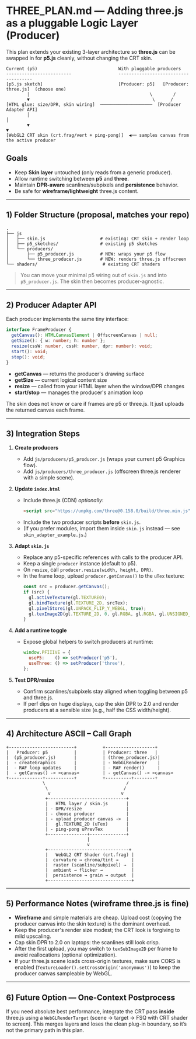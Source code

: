 # THREE_PLAN.md — Adding three.js as a pluggable Logic Layer (Producer)

This plan extends your existing 3-layer architecture so **three.js** can be swapped in for **p5.js** cleanly, without changing the CRT skin.

```
Current (p5)                               With pluggable producers
-------------------------                  -------------------------------------
[p5.js sketch]                             [Producer: p5]   [Producer: three.js]  (choose one)
        │                                              \        /
        ▼                                               \      /
[HTML glue: size/DPR, skin wiring]  ────────────────────  [Producer Adapter API]
        │                                                             │
        ▼                                                             ▼
[WebGL2 CRT skin (crt.frag/vert + ping-pong)]  ◀── samples canvas from the active producer
```

## Goals
- Keep **Skin layer** untouched (only reads from a generic producer).
- Allow runtime switching between **p5** and **three**.
- Maintain **DPR-aware** scanlines/subpixels and **persistence** behavior.
- Be safe for **wireframe/lightweight** three.js content.

---

## 1) Folder Structure (proposal, matches your repo)

```
.
├── js
│   ├── skin.js                     # existing: CRT skin + render loop
│   ├── p5_sketches/                # existing p5 sketches
│   └── producers/
│       ├── p5_producer.js          # NEW: wraps your p5 flow
│       └── three_producer.js       # NEW: renders three.js offscreen
└── shaders/                         # existing CRT shaders
```

> You can move your minimal p5 wiring out of `skin.js` and into `p5_producer.js`. The skin then becomes producer-agnostic.

---

## 2) Producer Adapter API

Each producer implements the same tiny interface:

```ts
interface FrameProducer {
  getCanvas(): HTMLCanvasElement | OffscreenCanvas | null;
  getSize(): { w: number; h: number };
  resize(cssW: number, cssH: number, dpr: number): void;
  start(): void;
  stop(): void;
}
```

- **getCanvas** — returns the producer's drawing surface
- **getSize** — current logical content size
- **resize** — called from your HTML layer when the window/DPR changes
- **start/stop** — manages the producer's animation loop

The skin does not know or care if frames are p5 or three.js. It just uploads the returned canvas each frame.

---

## 3) Integration Steps

1. **Create producers**
   - Add `js/producers/p5_producer.js` (wraps your current p5 Graphics flow).
   - Add `js/producers/three_producer.js` (offscreen three.js renderer with a simple scene).

2. **Update `index.html`**
   - Include three.js (CDN) *optionally*:
     ```html
     <script src="https://unpkg.com/three@0.158.0/build/three.min.js"></script>
     ```
   - Include the two producer scripts **before** `skin.js`.
   - (If you prefer modules, import them inside `skin.js` instead — see `skin_adapter_example.js`.)

3. **Adapt `skin.js`**
   - Replace any p5-specific references with calls to the producer API.
   - Keep a single `producer` instance (default to p5).
   - On `resize`, call `producer.resize(width, height, DPR)`.
   - In the frame loop, upload `producer.getCanvas()` to the `uTex` texture:
     ```js
     const src = producer.getCanvas();
     if (src) {
       gl.activeTexture(gl.TEXTURE0);
       gl.bindTexture(gl.TEXTURE_2D, srcTex);
       gl.pixelStorei(gl.UNPACK_FLIP_Y_WEBGL, true);
       gl.texImage2D(gl.TEXTURE_2D, 0, gl.RGBA, gl.RGBA, gl.UNSIGNED_BYTE, src);
     }
     ```

4. **Add a runtime toggle**
   - Expose global helpers to switch producers at runtime:
     ```js
     window.PFIIIVE = {
       useP5:    () => setProducer('p5'),
       useThree: () => setProducer('three'),
     };
     ```

5. **Test DPR/resize**
   - Confirm scanlines/subpixels stay aligned when toggling between p5 and three.js.
   - If perf dips on huge displays, cap the skin DPR to 2.0 and render producers at a sensible size (e.g., half the CSS width/height).

---

## 4) Architecture ASCII – Call Graph

```
+-------------------------+          +-------------------+
|   Producer: p5          |          | Producer: three   |
|  (p5_producer.js)       |          | (three_producer.js)|
|  - createGraphics       |          | - WebGLRenderer    |
|  - RAF loop updates     |          | - RAF render()     |
|  - getCanvas() -> <canvas>         | - getCanvas() -> <canvas>
+-------------+-----------+          +----------+--------+
              \                               /
               \                             /
                v                           v
               +------------------------------+
               |   HTML layer / skin.js       |
               | - DPR/resize                 |
               | - choose producer            |
               | - upload producer canvas ->  |
               |   gl.TEXTURE_2D (uTex)       |
               | - ping-pong uPrevTex         |
               +---------------+--------------+
                               |
                               v
               +-------------------------------+
               |   WebGL2 CRT Shader (crt.frag) |
               |  curvature → chroma/tint →     |
               |  raster (scanline/subpixel) →  |
               |  ambient → flicker →           |
               |  persistence → grain → output  |
               +--------------------------------+
```

---

## 5) Performance Notes (wireframe three.js is fine)

- **Wireframe** and simple materials are cheap. Upload cost (copying the producer canvas into the skin texture) is the dominant overhead.
- Keep the producer's render size modest; the CRT look is forgiving to mild upscaling.
- Cap skin DPR to 2.0 on laptops: the scanlines still look crisp.
- After the first upload, you may switch to `texSubImage2D` per frame to avoid reallocations (optional optimization).
- If your three.js scene loads cross-origin textures, make sure CORS is enabled (`TextureLoader().setCrossOrigin('anonymous')`) to keep the producer canvas sampleable by WebGL.

---

## 6) Future Option — One-Context Postprocess

If you need absolute best performance, integrate the CRT pass **inside** three.js using a `WebGLRenderTarget` (scene → target → FSQ with CRT shader to screen). This merges layers and loses the clean plug-in boundary, so it’s not the primary path in this plan.
